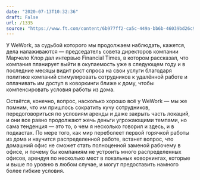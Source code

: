 ```yaml
---
date: "2020-07-13T10:32:36"
draft: False
url: /1335
source: "https://www.ft.com/content/6b977ff2-ca5c-449a-bb6b-46039bd26c9b"
---
```


У WeWork, за судьбой которого мы продолжаем наблюдать, кажется, дела налаживаются — председатель совета директоров компании Марчело Клор дал интервью Financial Times, в котором рассказал, что компания планирует выйти в окупаемость уже в следующем году и в последние месяцы видит рост спроса на свои услуги благодаря политике компаний стимулировать сотрудников к удалённой работе и оплачивать им доступ в коворкинги ближе к дому, чтобы компенсировать условия работы из дома. 

Остаётся, конечно, вопрос, насколько хорошо всё у WeWork — мы же помним, что им пришлось сократить кучу сотрудников, передоговориться по условиям аренды и даже закрыть часть локаций, и они все равно продолжают жечь деньги угрожающими темпами, но сама тенденция — это то, о чем я несколько говорил и здесь, и в подкастах. По мере того, как мир переболеет первой горячкой работы из дома и научится распределенной работе, встанет вопрос, что домашний офис не сможет стать полноценной заменой рабочему в офисе, и почему бы компаниям не устроить много распределенных офисов, арендуя по несколько мест в локальных коворкингах, которые и выше по уровню в любом случае, и могут предоставить намного более гибкие условия.
